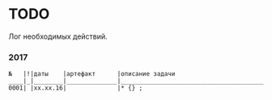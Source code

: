 # TODO
Лог необходимых действий.

### 2017
	№   |!|даты    |артефакт      |описание задачи                                                             
	____|_|________|______________|____________________________________________________________________________
	0001| |хх.хх.16|              |* {} ;